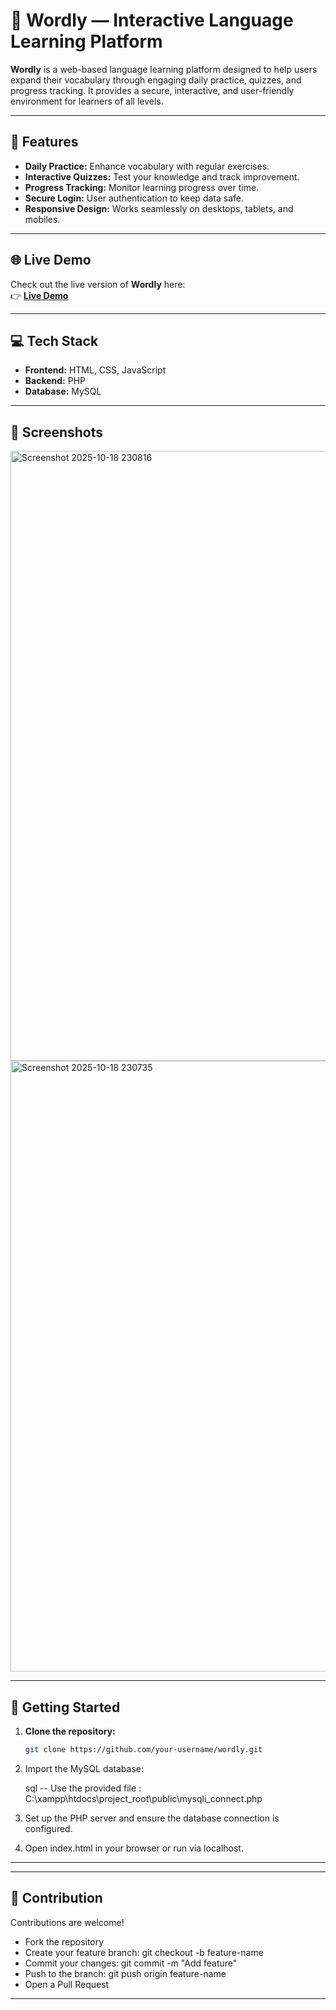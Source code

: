 # 🧠 Wordly — Interactive Language Learning Platform

**Wordly** is a web-based language learning platform designed to help users expand their vocabulary through engaging daily practice, quizzes, and progress tracking. It provides a secure, interactive, and user-friendly environment for learners of all levels.

---

## 🌟 Features

- **Daily Practice:** Enhance vocabulary with regular exercises.  
- **Interactive Quizzes:** Test your knowledge and track improvement.  
- **Progress Tracking:** Monitor learning progress over time.  
- **Secure Login:** User authentication to keep data safe.  
- **Responsive Design:** Works seamlessly on desktops, tablets, and mobiles.  

---

## 🌐 Live Demo

Check out the live version of **Wordly** here:  
👉 [**Live Demo**](http://localhost/project_root/public/login.php)

---

## 💻 Tech Stack

- **Frontend:** HTML, CSS, JavaScript  
- **Backend:** PHP  
- **Database:** MySQL  

---

## 📸 Screenshots

<img width="1865" height="976" alt="Screenshot 2025-10-18 230816" src="https://github.com/user-attachments/assets/83889e46-dfa2-4d61-aa92-7db7837acc9f" />

<img width="1879" height="977" alt="Screenshot 2025-10-18 230735" src="https://github.com/user-attachments/assets/dfc38d8c-e1f1-4ebb-bbda-291f38dd8209" />

---

## 🚀 Getting Started

1. **Clone the repository:**
   ```bash
   git clone https://github.com/your-username/wordly.git
2. Import the MySQL database:
 
   sql
   -- Use the provided file : C:\xampp\htdocs\project_root\public\mysqli_connect.php
   
3. Set up the PHP server and ensure the database connection is configured.
4. Open index.html in your browser or run via localhost.

---

---

## 🤝 Contribution

Contributions are welcome!

* Fork the repository
* Create your feature branch: git checkout -b feature-name
* Commit your changes: git commit -m "Add feature"
* Push to the branch: git push origin feature-name
* Open a Pull Request

---


